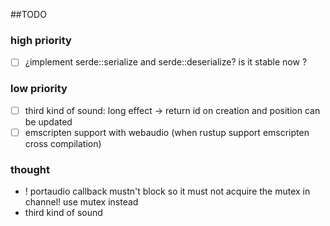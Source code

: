 ##TODO

### high priority
* [ ] ¿implement serde::serialize and serde::deserialize? is it stable now ?

### low priority
* [ ] third kind of sound: long effect -> return id on creation and position can be updated
* [ ] emscripten support with webaudio (when rustup support emscripten cross compilation)

### thought

* ! portaudio callback mustn't block so it must not acquire the mutex in channel!
  use mutex instead
* third kind of sound
